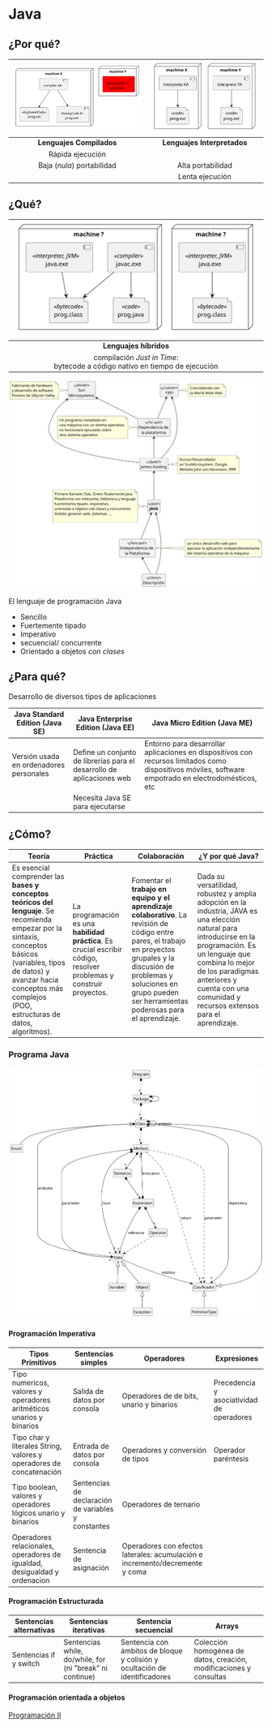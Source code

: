 # Java

## ¿Por qué?

|![](/images/modelosUML/modelosUML/lenguajeCompilado.svg)|![](/images/modelosUML/modelosUML/lenguajeInterpretado.svg)|
|:-:|:-:|
|**Lenguajes Compilados**|**Lenguajes Interpretados**|
|Rápida ejecución||
|Baja (*nula*) portabilidad|Alta portabilidad|
||Lenta ejecución|

## ¿Qué?

<div align=center>

|![](/images/modelosUML/modelosUML/lenguajeHibrido.svg)
|:-:
|**Lenguajes híbridos**
|compilación *Just in Time*:<br> bytecode a código nativo en tiempo de ejecución

![](/images/modelosUML/modelosUML/java.svg)

</div>

El lenguaje de programación Java

- Sencillo
- Fuertemente tipado
- Imperativo
- secuencial/ concurrente
- Orientado a objetos *con clases*

## ¿Para qué?

Desarrollo de diversos tipos de aplicaciones

|Java Standard Edition (Java SE)|Java Enterprise Edition (Java EE)|Java Micro Edition (Java ME)|
|-|-|-|
|Versión usada en ordenadores personales|Define un conjunto de librerías para el desarrollo de aplicaciones web|Entorno para desarrollar aplicaciones en dispositivos con recursos limitados como dispositivos móviles, software empotrado en electrodomésticos, etc
||Necesita Java SE para ejecutarse



## ¿Cómo?

|Teoría|Práctica|Colaboración|¿Y por qué Java?
|-|-|-|-
Es esencial comprender las **bases y conceptos teóricos del lenguaje**. Se recomienda empezar por la sintaxis, conceptos básicos (variables, tipos de datos) y avanzar hacia conceptos más complejos (POO, estructuras de datos, algoritmos).|La programación es una **habilidad práctica**. Es crucial escribir código, resolver problemas y construir proyectos.|Fomentar el **trabajo en equipo y el aprendizaje colaborativo**. La revisión de código entre pares, el trabajo en proyectos grupales y la discusión de problemas y soluciones en grupo pueden ser herramientas poderosas para el aprendizaje.|Dada su versatilidad, robustez y amplia adopción en la industria, JAVA es una elección natural para introducirse en la programación. Es un lenguaje que combina lo mejor de los paradigmas anteriores y cuenta con una comunidad y recursos extensos para el aprendizaje.

### Programa Java

![](/images/modelosUML/modelosUML/elComo.svg)

#### Programación Imperativa

|Tipos Primitivos|Sentencias simples|Operadores|Expresiones|
|-|-|-|-|
|Tipo numericos, valores y operadores aritméticos unarios y binarios|Salida de datos por consola|Operadores de de bits, unario y binarios|Precedencia y asociatividad de operadores
|Tipo char y literales String, valores y operadores de concatenación|Entrada de datos por consola|Operadores y conversión de tipos|Operador paréntesis
|Tipo boolean, valores y operadores lógicos unario y binarios|Sentencias de declaración de variables y constantes|Operadores de ternario
|Operadores relacionales, operadores de igualdad, desigualdad y ordenacion|Sentencia de asignación|Operadores con efectos laterales: acumulación e incremento/decremente y coma

#### Programación Estructurada

|Sentencias alternativas|Sentencias iterativas|Sentencia secuencial|Arrays|
|-|-|-|-|
|Sentencias if y switch|Sentencias while, do/while, for (ni "break" ni continue)|Sentencia con ámbitos de bloque y colisión y ocultación de identificadores|Colección homogénea de datos, creación, modificaciones y consultas

#### Programación orientada a objetos

[Programación II](https://github.com/mmasias/prg2)